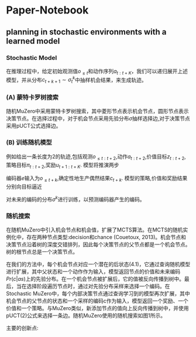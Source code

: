 # Paper-Notebook

## planning in stochastic environments with a learned model

### Stochastic Model
在推理过程中，给定初始观测值$o_{\le t}$和动作序列$a_{t:t+K}$，我们可以递归展开上述模型，并从分布$c_{t+k+1} \sim \sigma_{t}^{k}$中抽样机会结果，来生成轨迹。
### (A) 蒙特卡罗树搜索
随机MuZero中采用蒙特卡罗树搜索，其中菱形节点表示机会节点，圆形节点表示决策节点。在选择过程中，对于机会节点采用先验分布$\sigma$抽样选择边,对于决策节点采用pUCT公式选择边。
### (B) 训练随机模型
例如给出一条长度为2的轨迹,包括观测$o_{\le t:t+2}$,动作$a_{t:t+2}$,价值目标$z_{t:t+2}$,策略目标${\pi}_{t:t+2}$,奖励$u_{t+1:t+K}$. 模型将推演两步

编码器$e$输入为$o_{\le t+k}$,确定性地生产偶然结果$c_{t+k}$. 模型的策略,价值和奖励结果分别向目标逼近

对未来的编码的分布$\sigma^{k}$进行训练，以预测编码器产生的编码。

### 随机搜索
在随机MuZero中引入机会节点和机会值，扩展了MCTS算法。在MCTS的随机实例化中，存在两种节点类型:decision和chance (Couetoux, 2013)。机会节点和决策节点沿着树的深度交错排列，因此每个决策节点的父节点都是一个机会节点。树的根节点总是一个决策节点。

在我们的方法中，每个机会节点对应一个潜在的后状态(4.1)，它通过查询随机模型进行扩展，其中父状态和一个动作作为输入，模型返回节点的价值和未来编码$Pr(c|as)$上的先验分布。在一个机会节点被扩展后，它的值被反向传播到树中。最后，当在选择阶段遍历节点时，通过对先验分布采样来选择一个编码。在Stochastic MuZero中，每个内部决策节点通过查询学习到的模型再次扩展，其中机会节点的父节点的状态和一个采样的编码c作为输入，模型返回一个奖励、一个价值和一个策略。与MuZero类似，新添加节点的值向上反向传播到树中，并使用pUCT(2)公式来选择一条边。随机MuZero使用的随机搜索如图1所示。


主要的创新点:

